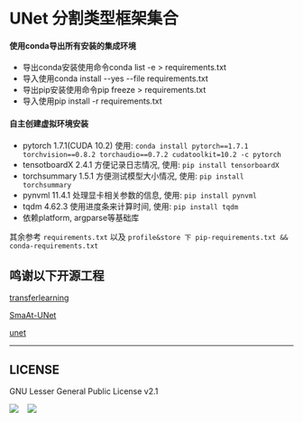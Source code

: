 <!--
 * @Author: zhonzxad
 * @Date: 2021-06-24 10:10:02
 * @LastEditTime: 2021-12-16 21:15:18
 * @LastEditors: zhonzxad
-->
# UNet 分割类型框架集合
#### 使用conda导出所有安装的集成环境
* 导出conda安装使用命令conda list -e > requirements.txt 
* 导入使用conda install --yes --file requirements.txt
* 导出pip安装使用命令pip freeze > requirements.txt
* 导入使用pip install -r requirements.txt

#### 自主创建虚拟环境安装
* pytorch 1.7.1(CUDA 10.2) 使用: 
`conda install pytorch==1.7.1 torchvision==0.8.2 torchaudio==0.7.2 cudatoolkit=10.2 -c pytorch`
* tensotboardX 2.4.1 方便记录日志情况, 使用: 
`pip install tensorboardX`
* torchsummary 1.5.1 方便测试模型大小情况, 使用: 
`pip install torchsummary`
* pynvml 11.4.1 处理显卡相关参数的信息, 使用: 
`pip install pynvml`
* tqdm 4.62.3 使用进度条来计算时间, 使用:
`pip install tqdm`
* 依赖platform, argparse等基础库


其余参考 
`requirements.txt`
以及
`profile&store 下 pip-requirements.txt && conda-requirements.txt`

## 鸣谢以下开源工程
[transferlearning](https://github.com/jindongwang/transferlearning/tree/master/code/DeepDA)

[SmaAt-UNet](https://github.com/HansBambel/SmaAt-UNet/tree/master/models)

[unet](https://github.com/bubbliiiing/unet-pytorch)

---
## LICENSE
GNU Lesser General Public License v2.1

[![](https://img.shields.io/badge/license-GPL%20v2.1-brightgreen?style=plastic)](https://github.com/zhonzxad/DeepNetTrainWork/tree/main) &nbsp;&nbsp;
![](https://img.shields.io/badge/language-python-blue.svg?style=plastic)

